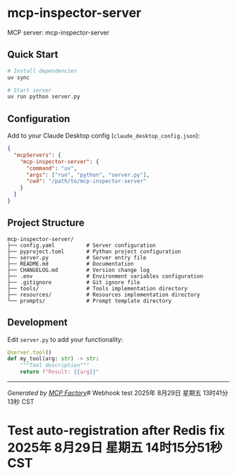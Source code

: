 # mcp-inspector-server

MCP server: mcp-inspector-server

## Quick Start

```bash
# Install dependencies
uv sync

# Start server
uv run python server.py
```

## Configuration

Add to your Claude Desktop config (`claude_desktop_config.json`):

```json
{
  "mcpServers": {
    "mcp-inspector-server": {
      "command": "uv",
      "args": ["run", "python", "server.py"],
      "cwd": "/path/to/mcp-inspector-server"
    }
  }
}
```

## Project Structure

```
mcp-inspector-server/
├── config.yaml          # Server configuration
├── pyproject.toml       # Python project configuration
├── server.py            # Server entry file
├── README.md            # Documentation
├── CHANGELOG.md         # Version change log
├── .env                 # Environment variables configuration
├── .gitignore           # Git ignore file
├── tools/               # Tools implementation directory
├── resources/           # Resources implementation directory
└── prompts/             # Prompt template directory
```

## Development

Edit `server.py` to add your functionality:

```python
@server.tool()
def my_tool(arg: str) -> str:
    """Tool description"""
    return f"Result: {{arg}}"
```

---

*Generated by [MCP Factory](https://github.com/your-org/mcp-factory)*# Webhook test 2025年 8月29日 星期五 13时41分13秒 CST
# Test auto-registration after Redis fix 2025年 8月29日 星期五 14时15分51秒 CST
